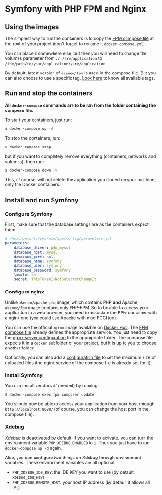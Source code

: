 # Symfony with PHP FPM and Nginx

## Using the images

The simplest way to run the containers is to copy the [FPM compose file](https://github.com/akeneo/Dockerfiles/blob/master/Docs/symfony/docker-compose.yml.fpm_dist) at the root of your project (don't forget to rename it `docker-compose.yml`).

You can place it somewhere else, but then you will need to change the volumes parameter from `./:/srv/application` to `/the/path/to/your/application:/srv/application`.

By default, latest version of `akeneo/fpm` is used in the compose file. But you can also choose to use a specific tag.
[Look here](https://github.com/akeneo/Dockerfiles/blob/master/README.md#github-branches-and-corresponding-docker-hub-tags) to know all available tags.

## Run and stop the containers

**All `docker-compose` commands are to be ran from the folder containing the compose file.**

To start your containers, just run:

```bash
$ docker-compose up -d
```

To stop the containers, run:

```bash
$ docker-compose stop
```

but if you want to completely remove everything (containers, networks and volumes), then run:

```bash
$ docker-compose down -v
```

This, of course, will not delete the application you cloned on your machine, only the Docker containers. 

## Install and run Symfony

### Configure Symfony

First, make sure that the database settings are as the containers expect them:

```yaml
# /host/path/to/you/pim/app/config/parameters.yml
parameters:
    database_driver: pdo_mysql
    database_host: mysql
    database_port: null
    database_name: symfony
    database_user: symfony
    database_password: symfony
    locale: en
    secret: ThisTokenIsNotSoSecretChangeIt
```

### Configure nginx

Unlike `akeneo/apache-php` image, which contains PHP **and** Apache, `akeneo/fpm` image contains only PHP-FPM.
So to be able to access your application in a web browser, you need to associate the FPM container with a nginx one (you could use Apache with mod FCGI too).

You can use the official `nginx` image available on [Docker Hub](https://hub.docker.com/_/nginx/). The [FPM compose file](https://github.com/akeneo/Dockerfiles/blob/master/Docs/symfony/docker-compose.yml.fpm_dist) already defines the appropriate service.
You just need to copy the [nginx server configuration](https://github.com/akeneo/Dockerfiles/blob/master/Docs/symfony/nginx.conf) to the appropriate folder.
The compose file expects it in a `docker` subfolder of your project, but it is up to you to choose another folder.

Optionally, you can also add a [configuration file](https://github.com/akeneo/Dockerfiles/blob/master/Docs/symfony/upload.conf) to set the maximum size of uploaded files (the nginx service of the compose file is already set for it).

### Install Symfony

You can install vendors (if needed) by running:

```bash
$ docker-compose exec fpm composer update
```

You should now be able to access your application from your host through `http://localhost:8080/` (of course, you can change the host port in the compose file).

### Xdebug

*Xdebug* is deactivated by default. If you want to activate, you can turn the environment variable `PHP_XDEBUG_ENABLED` to `1`. Then you just have to run `docker-compose up -d` again.

Also, you can configure two things on Xdebug through environment variables. These environment variables are all optional.
- `PHP_XDEBUG_IDE_KEY`: the IDE KEY you want to use (by default `XDEBUG_IDE_KEY`)
- `PHP_XDEBUG_REMOTE_HOST`: your host IP address (by default it allows all IPs)

